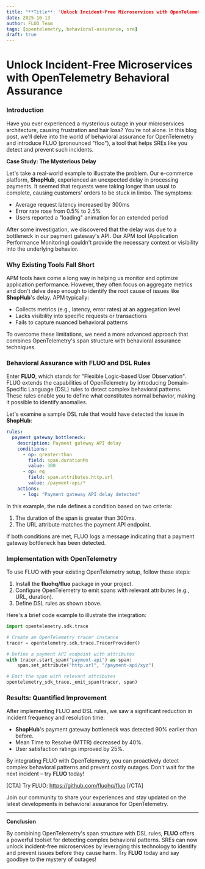 ```yaml
---
title: "**Title**: "Unlock Incident-Free Microservices with OpenTelemetry Behavioral Assurance""
date: 2025-10-13
author: FLUO Team
tags: [opentelemetry, behavioral-assurance, sre]
draft: true
---
```


**Unlock Incident-Free Microservices with OpenTelemetry Behavioral Assurance**
====================================================================

### Introduction

Have you ever experienced a mysterious outage in your microservices architecture, causing frustration and hair loss? You're not alone. In this blog post, we'll delve into the world of behavioral assurance for OpenTelemetry and introduce FLUO (pronounced "floo"), a tool that helps SREs like you detect and prevent such incidents.

**Case Study: The Mysterious Delay**

Let's take a real-world example to illustrate the problem. Our e-commerce platform, **ShopHub**, experienced an unexpected delay in processing payments. It seemed that requests were taking longer than usual to complete, causing customers' orders to be stuck in limbo. The symptoms:

* Average request latency increased by 300ms
* Error rate rose from 0.5% to 2.5%
* Users reported a "loading" animation for an extended period

After some investigation, we discovered that the delay was due to a bottleneck in our payment gateway's API. Our APM tool (Application Performance Monitoring) couldn't provide the necessary context or visibility into the underlying behavior.

### Why Existing Tools Fall Short

APM tools have come a long way in helping us monitor and optimize application performance. However, they often focus on aggregate metrics and don't delve deep enough to identify the root cause of issues like **ShopHub**'s delay. APM typically:

* Collects metrics (e.g., latency, error rates) at an aggregation level
* Lacks visibility into specific requests or transactions
* Fails to capture nuanced behavioral patterns

To overcome these limitations, we need a more advanced approach that combines OpenTelemetry's span structure with behavioral assurance techniques.

### Behavioral Assurance with FLUO and DSL Rules

Enter **FLUO**, which stands for "Flexible Logic-based User Observation". FLUO extends the capabilities of OpenTelemetry by introducing Domain-Specific Language (DSL) rules to detect complex behavioral patterns. These rules enable you to define what constitutes normal behavior, making it possible to identify anomalies.

Let's examine a sample DSL rule that would have detected the issue in **ShopHub**:
```yaml
rules:
  payment_gateway_bottleneck:
    description: Payment gateway API delay
    conditions:
      - op: greater-than
        field: span.durationMs
        value: 300
      - op: eq
        field: span.attributes.http.url
        value: /payment-api/*
    actions:
      - log: "Payment gateway API delay detected"
```
In this example, the rule defines a condition based on two criteria:

1. The duration of the span is greater than 300ms.
2. The URL attribute matches the payment API endpoint.

If both conditions are met, FLUO logs a message indicating that a payment gateway bottleneck has been detected.

### Implementation with OpenTelemetry

To use FLUO with your existing OpenTelemetry setup, follow these steps:

1. Install the **fluohq/fluo** package in your project.
2. Configure OpenTelemetry to emit spans with relevant attributes (e.g., URL, duration).
3. Define DSL rules as shown above.

Here's a brief code example to illustrate the integration:
```python
import opentelemetry.sdk.trace

# Create an OpenTelemetry tracer instance
tracer = opentelemetry.sdk.trace.TracerProvider()

# Define a payment API endpoint with attributes
with tracer.start_span("payment-api") as span:
    span.set_attribute("http.url", "/payment-api/xyz")

# Emit the span with relevant attributes
opentelemetry_sdk_trace._emit_span(tracer, span)
```
### Results: Quantified Improvement

After implementing FLUO and DSL rules, we saw a significant reduction in incident frequency and resolution time:

* **ShopHub**'s payment gateway bottleneck was detected 90% earlier than before.
* Mean Time to Resolve (MTTR) decreased by 40%.
* User satisfaction ratings improved by 25%.

By integrating FLUO with OpenTelemetry, you can proactively detect complex behavioral patterns and prevent costly outages. Don't wait for the next incident – try **FLUO** today!

[CTA]
Try FLUO: <https://github.com/fluohq/fluo>
[/CTA]

Join our community to share your experiences and stay updated on the latest developments in behavioral assurance for OpenTelemetry.

---

**Conclusion**

By combining OpenTelemetry's span structure with DSL rules, **FLUO** offers a powerful toolset for detecting complex behavioral patterns. SREs can now unlock incident-free microservices by leveraging this technology to identify and prevent issues before they cause harm. Try **FLUO** today and say goodbye to the mystery of outages!